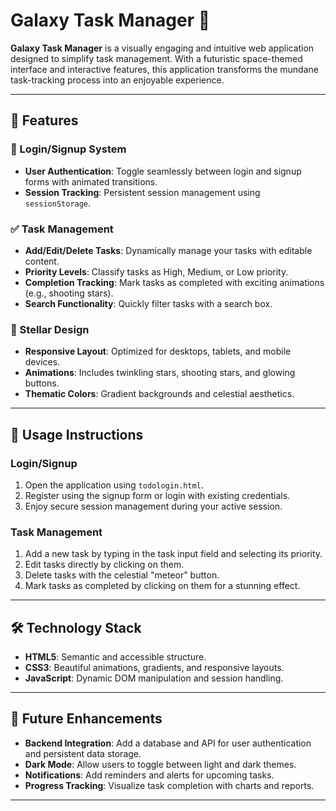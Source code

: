 # Galaxy Task Manager 🚀

**Galaxy Task Manager** is a visually engaging and intuitive web application designed to simplify task management. With a futuristic space-themed interface and interactive features, this application transforms the mundane task-tracking process into an enjoyable experience.

---

## 🌟 Features

### 🔑 Login/Signup System
- **User Authentication**: Toggle seamlessly between login and signup forms with animated transitions.
- **Session Tracking**: Persistent session management using `sessionStorage`.

### ✅ Task Management
- **Add/Edit/Delete Tasks**: Dynamically manage your tasks with editable content.
- **Priority Levels**: Classify tasks as High, Medium, or Low priority.
- **Completion Tracking**: Mark tasks as completed with exciting animations (e.g., shooting stars).
- **Search Functionality**: Quickly filter tasks with a search box.

### 🎨 Stellar Design
- **Responsive Layout**: Optimized for desktops, tablets, and mobile devices.
- **Animations**: Includes twinkling stars, shooting stars, and glowing buttons.
- **Thematic Colors**: Gradient backgrounds and celestial aesthetics.

---

## 🌌 Usage Instructions

### Login/Signup
1. Open the application using `todologin.html`.
2. Register using the signup form or login with existing credentials.
3. Enjoy secure session management during your active session.

### Task Management
1. Add a new task by typing in the task input field and selecting its priority.
2. Edit tasks directly by clicking on them.
3. Delete tasks with the celestial "meteor" button.
4. Mark tasks as completed by clicking on them for a stunning effect.

---

## 🛠️ Technology Stack
- **HTML5**: Semantic and accessible structure.
- **CSS3**: Beautiful animations, gradients, and responsive layouts.
- **JavaScript**: Dynamic DOM manipulation and session handling.

---

## 🔮 Future Enhancements
- **Backend Integration**: Add a database and API for user authentication and persistent data storage.
- **Dark Mode**: Allow users to toggle between light and dark themes.
- **Notifications**: Add reminders and alerts for upcoming tasks.
- **Progress Tracking**: Visualize task completion with charts and reports.

---

